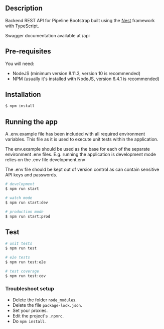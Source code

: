 ## Description

Backend REST API for Pipeline Bootstrap built using the [Nest](https://github.com/nestjs/nest) framework with TypeScript.

Swagger documentation available at /api

## Pre-requisites

You will need:

-   NodeJS (minimum version 8.11.3, version 10 is recommended)
-   NPM (usually it's installed with NodeJS, version 6.4.1 is recommended)

## Installation

```bash
$ npm install
```

## Running the app

A .env.example file has been included with all required environment variables. This file as it is used to execute unit tests within the application.

The env.example should be used as the base for each of the separate environment .env files. E.g. running the application is development mode relies on the .env file development.env

The .env file should be kept out of version control as can contain sensitive API keys and passwords.

```bash
# development
$ npm run start

# watch mode
$ npm run start:dev

# production mode
$ npm run start:prod
```

## Test

```bash
# unit tests
$ npm run test

# e2e tests
$ npm run test:e2e

# test coverage
$ npm run test:cov
```

### Troubleshoot setup

-   Delete the folder `node_modules`.
-   Delete the file `package-lock.json`.
-   Set your proxies.
-   Edit the project's `.npmrc`.
-   Do `npm install`.
